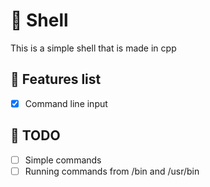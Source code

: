 # 🐚 Shell
This is a simple shell that is made in cpp

## 📃 Features list
- [x] Command line input

## 📃 TODO
- [ ] Simple commands
- [ ] Running commands from /bin and /usr/bin
